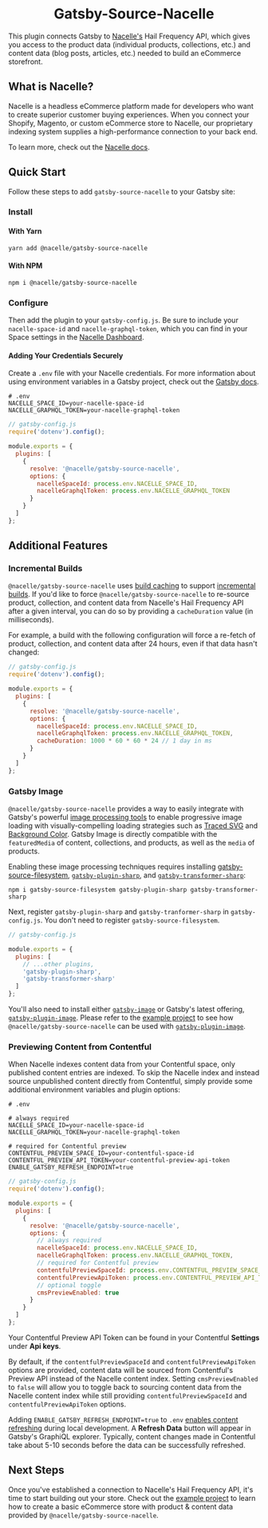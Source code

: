 <h1 align="center">
  Gatsby-Source-Nacelle
</h1>

<!-- [![npm version](https://img.shields.io/npm/v/@nacelle/gatsby-source-nacelle.svg)](https://www.npmjs.com/package/@nacelle/gatsby-source-nacelle) -->
<!-- [![GitHub license](https://img.shields.io/github/license/getnacelle/nacelle-react/tree/main/packages/gatsby-source-nacelle)](https://github.com/getnacelle/nacelle-react/tree/main/packages/gatsby-source-nacelle/blob/master/LICENSE) -->

This plugin connects Gatsby to [Nacelle's](https://www.getnacelle.com) Hail Frequency API, which gives you access to the product data (individual products, collections, etc.) and content data (blog posts, articles, etc.) needed to build an eCommerce storefront.

## What is Nacelle?

Nacelle is a headless eCommerce platform made for developers who want to create superior customer buying experiences. When you connect your Shopify, Magento, or custom eCommerce store to Nacelle, our proprietary indexing system supplies a high-performance connection to your back end.

To learn more, check out the [Nacelle docs](https://docs.getnacelle.com/intro.html#what-is-nacelle).

## Quick Start

Follow these steps to add `gatsby-source-nacelle` to your Gatsby site:

### Install

#### With Yarn

```shell
yarn add @nacelle/gatsby-source-nacelle
```

#### With NPM

```shell
npm i @nacelle/gatsby-source-nacelle
```

### Configure

Then add the plugin to your `gatsby-config.js`. Be sure to include your `nacelle-space-id` and `nacelle-graphql-token`, which you can find in your Space settings in the [Nacelle Dashboard](https://dashboard.getnacelle.com/).

#### Adding Your Credentials Securely

Create a `.env` file with your Nacelle credentials. For more information about using environment variables in a Gatsby project, check out the [Gatsby docs](https://www.gatsbyjs.org/docs/environment-variables/).

```dotenv
# .env
NACELLE_SPACE_ID=your-nacelle-space-id
NACELLE_GRAPHQL_TOKEN=your-nacelle-graphql-token
```

```javascript
// gatsby-config.js
require('dotenv').config();

module.exports = {
  plugins: [
    {
      resolve: '@nacelle/gatsby-source-nacelle',
      options: {
        nacelleSpaceId: process.env.NACELLE_SPACE_ID,
        nacelleGraphqlToken: process.env.NACELLE_GRAPHQL_TOKEN
      }
    }
  ]
};
```

## Additional Features

### Incremental Builds

`@nacelle/gatsby-source-nacelle` uses [build caching](https://www.gatsbyjs.com/docs/build-caching/) to support [incremental builds](https://www.gatsbyjs.com/blog/2020-04-22-announcing-incremental-builds/). If you'd like to force `@nacelle/gatsby-source-nacelle` to re-source product, collection, and content data from Nacelle's Hail Frequency API after a given interval, you can do so by providing a `cacheDuration` value (in milliseconds).

For example, a build with the following configuration will force a re-fetch of product, collection, and content data after 24 hours, even if that data hasn't changed:

```js
// gatsby-config.js
require('dotenv').config();

module.exports = {
  plugins: [
    {
      resolve: '@nacelle/gatsby-source-nacelle',
      options: {
        nacelleSpaceId: process.env.NACELLE_SPACE_ID,
        nacelleGraphqlToken: process.env.NACELLE_GRAPHQL_TOKEN,
        cacheDuration: 1000 * 60 * 60 * 24 // 1 day in ms
      }
    }
  ]
};
```

### Gatsby Image

`@nacelle/gatsby-source-nacelle` provides a way to easily integrate with Gatsby's powerful [image processing tools](https://www.gatsbyjs.org/docs/working-with-images/#optimizing-images-with-gatsby-image) to enable progressive image loading with visually-compelling loading strategies such as [Traced SVG](https://using-gatsby-image.gatsbyjs.org/traced-svg/) and [Background Color](https://using-gatsby-image.gatsbyjs.org/background-color/). Gatsby Image is directly compatible with the `featuredMedia` of content, collections, and products, as well as the `media` of products.

Enabling these image processing techniques requires installing [gatsby-source-filesystem](https://www.npmjs.com/package/gatsby-source-filesystem), [`gatsby-plugin-sharp`](https://www.npmjs.com/package/gatsby-plugin-sharp), and [`gatsby-transformer-sharp`](https://www.npmjs.com/package/gatsby-transformer-sharp):

```
npm i gatsby-source-filesystem gatsby-plugin-sharp gatsby-transformer-sharp
```

Next, register `gatsby-plugin-sharp` and `gatsby-tranformer-sharp` in `gatsby-config.js`. You don't need to register `gatsby-source-filesystem`.

```js
// gatsby-config.js

module.exports = {
  plugins: [
    // ...other plugins,
    'gatsby-plugin-sharp',
    'gatsby-transformer-sharp'
  ]
};
```

You'll also need to install either [`gatsby-image`](https://www.npmjs.com/package/gatsby-image) or Gatsby's latest offering, [`gatsby-plugin-image`](https://www.npmjs.com/package/gatsby-plugin-image). Please refer to the [example project](../../examples/gatsby) to see how `@nacelle/gatsby-source-nacelle` can be used with [`gatsby-plugin-image`](https://www.npmjs.com/package/gatsby-plugin-image).

### Previewing Content from Contentful

When Nacelle indexes content data from your Contentful space, only published content entries are indexed. To skip the Nacelle index and instead source unpublished content directly from Contentful, simply provide some additional environment variables and plugin options:

```dotenv
# .env

# always required
NACELLE_SPACE_ID=your-nacelle-space-id
NACELLE_GRAPHQL_TOKEN=your-nacelle-graphql-token

# required for Contentful preview
CONTENTFUL_PREVIEW_SPACE_ID=your-contentful-space-id
CONTENTFUL_PREVIEW_API_TOKEN=your-contentful-preview-api-token
ENABLE_GATSBY_REFRESH_ENDPOINT=true
```

```javascript
// gatsby-config.js
require('dotenv').config();

module.exports = {
  plugins: [
    {
      resolve: '@nacelle/gatsby-source-nacelle',
      options: {
        // always required
        nacelleSpaceId: process.env.NACELLE_SPACE_ID,
        nacelleGraphqlToken: process.env.NACELLE_GRAPHQL_TOKEN,
        // required for Contentful preview
        contentfulPreviewSpaceId: process.env.CONTENTFUL_PREVIEW_SPACE_ID,
        contentfulPreviewApiToken: process.env.CONTENTFUL_PREVIEW_API_TOKEN,
        // optional toggle
        cmsPreviewEnabled: true
      }
    }
  ]
};
```

Your Contentful Preview API Token can be found in your Contentful **Settings** under **Api keys**.

By default, if the `contentfulPreviewSpaceId` and `contentfulPreviewApiToken` options are provided, content data will be sourced from Contentful's Preview API instead of the Nacelle content index. Setting `cmsPreviewEnabled` to `false` will allow you to toggle back to sourcing content data from the Nacelle content index while still providing `contentfulPreviewSpaceId` and `contentfulPreviewApiToken` options.

Adding `ENABLE_GATSBY_REFRESH_ENDPOINT=true` to `.env` [enables content refreshing](https://www.gatsbyjs.com/docs/refreshing-content/) during local development. A **Refresh Data** button will appear in Gatsby's GraphiQL explorer. Typically, content changes made in Contentful take about 5-10 seconds before the data can be successfully refreshed.

## Next Steps

Once you've established a connection to Nacelle's Hail Frequency API, it's time to start building out your store. Check out the [example project](../../examples/gatsby) to learn how to create a basic eCommerce store with product & content data provided by `@nacelle/gatsby-source-nacelle`.
